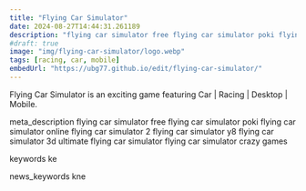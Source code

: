 ```yaml
---
title: "Flying Car Simulator"
date: 2024-08-27T14:44:31.261189
description: "flying car simulator free flying car simulator poki flying car simulator online flying car simulator 2 flying car simulator y8 flying car simulator 3d ultimate flying car simulator flying car simulator crazy games"
#draft: true
image: "img/flying-car-simulator/logo.webp"
tags: [racing, car, mobile]
embedUrl: "https://ubg77.github.io/edit/flying-car-simulator/"
---
```


Flying Car Simulator is an exciting game featuring Car | Racing | Desktop | Mobile.

meta_description
flying car simulator free flying car simulator poki flying car simulator online flying car simulator 2 flying car simulator y8 flying car simulator 3d ultimate flying car simulator flying car simulator crazy games


keywords
ke


news_keywords
kne
